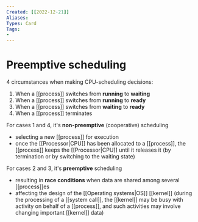 ```yaml
---
Created: [[2022-12-21]]
Aliases: 
Types: Card
Tags: 
- 
---
```

# Preemptive scheduling
4 circumstances when making CPU-scheduling decisions:
1. When a [[process]] switches from **running** to **waiting**
2. When a [[process]] switches from **running** to **ready**
3. When a [[process]] switches from **waiting** to **ready**
4. When a [[process]] terminates

For cases 1 and 4, it's **non-preemptive** (cooperative) scheduling
- selecting a new [[process]] for execution
- once the [[Processor|CPU]] has been allocated to a [[process]], 
  the [[process]] keeps the [[Processor|CPU]] until it releases it 
  (by termination or by switching to the waiting state)

For cases 2 and 3, it's **preemptive** scheduling
- resulting in **race conditions** when data are shared among several [[process]]es
- affecting the design of the [[Operating systems|OS]] [[kernel]]
  (during the processing of a [[system call]], 
  the [[kernel]] may be busy with activity on behalf of a [[process]], 
  and such activities may involve changing important [[kernel]] data)